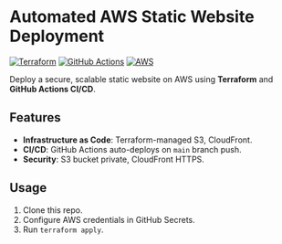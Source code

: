 # Automated AWS Static Website Deployment

[![Terraform](https://img.shields.io/badge/terraform-v1.6+-blue)](https://terraform.io)
[![GitHub Actions](https://img.shields.io/badge/GitHub_Actions-CI/CD-blue)](https://github.com/features/actions)
[![AWS](https://img.shields.io/badge/AWS-S3%2C_CloudFront-orange)](https://aws.amazon.com)

Deploy a secure, scalable static website on AWS using **Terraform** and **GitHub Actions CI/CD**.

## Features
- **Infrastructure as Code**: Terraform-managed S3, CloudFront.
- **CI/CD**: GitHub Actions auto-deploys on `main` branch push.
- **Security**: S3 bucket private, CloudFront HTTPS.

## Usage
1. Clone this repo.
2. Configure AWS credentials in GitHub Secrets.
3. Run `terraform apply`.